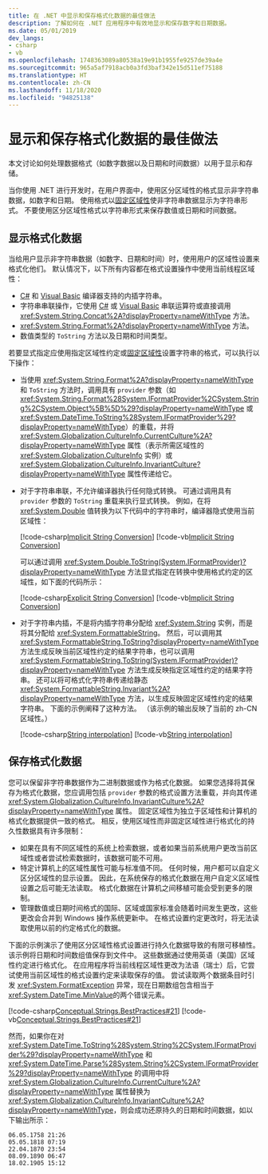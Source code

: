 ```yaml
---
title: 在 .NET 中显示和保存格式化数据的最佳做法
description: 了解如何在 .NET 应用程序中有效地显示和保存数字和日期数据。
ms.date: 05/01/2019
dev_langs:
- csharp
- vb
ms.openlocfilehash: 1748363089a80538a19e91b1955fe9257de39a4e
ms.sourcegitcommit: 965a5af7918acb0a3fd3baf342e15d511ef75188
ms.translationtype: HT
ms.contentlocale: zh-CN
ms.lasthandoff: 11/18/2020
ms.locfileid: "94825138"
---
```

# <a name="best-practices-for-displaying-and-persisting-formatted-data"></a>显示和保存格式化数据的最佳做法

本文讨论如何处理数据格式（如数字数据以及日期和时间数据）以用于显示和存储。

当你使用 .NET 进行开发时，在用户界面中，使用区分区域性的格式显示非字符串数据，如数字和日期。 使用格式以[固定区域性](xref:System.Globalization.CultureInfo.InvariantCulture)使非字符串数据显示为字符串形式。 不要使用区分区域性格式以字符串形式来保存数值或日期和时间数据。

## <a name="displaying-formatted-data"></a>显示格式化数据

当给用户显示非字符串数据（如数字、日期和时间）时，使用用户的区域性设置来格式化他们。 默认情况下，以下所有内容都在格式设置操作中使用当前线程区域性：

- [C#](../../csharp/language-reference/tokens/interpolated.md) 和 [Visual Basic](../../visual-basic/programming-guide/language-features/strings/interpolated-strings.md) 编译器支持的内插字符串。
- 字符串串联操作，它使用 [C#](../../csharp/language-reference/operators/addition-operator.md#string-concatenation) 或 [Visual Basic](../../visual-basic/programming-guide/language-features/operators-and-expressions/concatenation-operators.md) 串联运算符或直接调用 <xref:System.String.Concat%2A?displayProperty=nameWithType> 方法。
- <xref:System.String.Format%2A?displayProperty=nameWithType> 方法。
- 数值类型的 `ToString` 方法以及日期和时间类型。

若要显式指定应使用指定区域性约定或[固定区域性](xref:System.Globalization.CultureInfo.InvariantCulture)设置字符串的格式，可以执行以下操作：

- 当使用 <xref:System.String.Format%2A?displayProperty=nameWithType> 和 `ToString` 方法时，调用具有 `provider` 参数（如 <xref:System.String.Format%28System.IFormatProvider%2CSystem.String%2CSystem.Object%5B%5D%29?displayProperty=nameWithType> 或 <xref:System.DateTime.ToString%28System.IFormatProvider%29?displayProperty=nameWithType>）的重载，并将 <xref:System.Globalization.CultureInfo.CurrentCulture%2A?displayProperty=nameWithType> 属性（表示所需区域性的 <xref:System.Globalization.CultureInfo> 实例）或 <xref:System.Globalization.CultureInfo.InvariantCulture?displayProperty=nameWithType> 属性传递给它。

- 对于字符串串联，不允许编译器执行任何隐式转换。 可通过调用具有 `provider` 参数的 `ToString` 重载来执行显式转换。 例如，在将 <xref:System.Double> 值转换为以下代码中的字符串时，编译器隐式使用当前区域性：

  [!code-csharp[Implicit String Conversion](./snippets/best-practices-strings/csharp/tostring/Program.cs#1)]
  [!code-vb[Implicit String Conversion](./snippets/best-practices-strings/vb/tostring/Program.vb#1)]

  可以通过调用 <xref:System.Double.ToString(System.IFormatProvider)?displayProperty=nameWithType> 方法显式指定在转换中使用格式约定的区域性，如下面的代码所示：

  [!code-csharp[Explicit String Conversion](./snippets/best-practices-strings/csharp/tostring/Program.cs#2)]
  [!code-vb[Implicit String Conversion](./snippets/best-practices-strings/vb/tostring/Program.vb#2)]

- 对于字符串内插，不是将内插字符串分配给 <xref:System.String> 实例，而是将其分配给 <xref:System.FormattableString>。 然后，可以调用其 <xref:System.FormattableString.ToString?displayProperty=nameWithType> 方法生成反映当前区域性约定的结果字符串，也可以调用 <xref:System.FormattableString.ToString(System.IFormatProvider)?displayProperty=nameWithType> 方法生成反映指定区域性约定的结果字符串。 还可以将可格式化字符串传递给静态 <xref:System.FormattableString.Invariant%2A?displayProperty=nameWithType> 方法，以生成反映固定区域性约定的结果字符串。 下面的示例阐释了这种方法。 （该示例的输出反映了当前的 zh-CN 区域性。）

  [!code-csharp[String interpolation](./snippets/best-practices-strings/csharp/formattable/Program.cs)]
  [!code-vb[String interpolation](./snippets/best-practices-strings/vb/formattable/Program.vb)]

## <a name="persisting-formatted-data"></a>保存格式化数据

您可以保留非字符串数据作为二进制数据或作为格式化数据。 如果您选择将其保存为格式化数据，您应调用包括 `provider` 参数的格式设置方法重载，并向其传递 <xref:System.Globalization.CultureInfo.InvariantCulture%2A?displayProperty=nameWithType> 属性。 固定区域性为独立于区域性和计算机的格式化数据提供一致的格式。 相反，使用区域性而非固定区域性进行格式化的持久性数据具有许多限制：

- 如果在具有不同区域性的系统上检索数据，或者如果当前系统用户更改当前区域性或者尝试检索数据时，该数据可能不可用。
- 特定计算机上的区域性属性可能与标准值不同。 任何时候，用户都可以自定义区分区域性的显示设置。 因此，在系统保存的格式化数据在用户自定义区域性设置之后可能无法读取。 格式化数据在计算机之间移植可能会受到更多的限制。
- 管理数值或日期时间格式的国际、区域或国家标准会随着时间发生更改，这些更改会合并到 Windows 操作系统更新中。 在格式设置约定更改时，将无法读取使用以前的约定格式化的数据。

下面的示例演示了使用区分区域性格式设置进行持久化数据导致的有限可移植性。 该示例将日期和时间数组值保存到文件中。 这些数据通过使用英语（美国）区域性约定进行格式化。 在应用程序将当前线程区域性更改为法语（瑞士）后，它尝试使用当前区域性的格式设置约定来读取保存的值。 尝试读取两个数据条目时引发 <xref:System.FormatException> 异常，现在日期数组包含相当于 <xref:System.DateTime.MinValue>的两个错误元素。

[!code-csharp[Conceptual.Strings.BestPractices#21](~/samples/snippets/csharp/VS_Snippets_CLR/conceptual.strings.bestpractices/cs/persistence.cs#21)]
[!code-vb[Conceptual.Strings.BestPractices#21](~/samples/snippets/visualbasic/VS_Snippets_CLR/conceptual.strings.bestpractices/vb/persistence.vb#21)]

然而，如果你在对 <xref:System.DateTime.ToString%28System.String%2CSystem.IFormatProvider%29?displayProperty=nameWithType> 和 <xref:System.DateTime.Parse%28System.String%2CSystem.IFormatProvider%29?displayProperty=nameWithType> 的调用中将 <xref:System.Globalization.CultureInfo.CurrentCulture%2A?displayProperty=nameWithType> 属性替换为 <xref:System.Globalization.CultureInfo.InvariantCulture%2A?displayProperty=nameWithType>，则会成功还原持久的日期和时间数据，如以下输出所示：

```console
06.05.1758 21:26
05.05.1818 07:19
22.04.1870 23:54
08.09.1890 06:47
18.02.1905 15:12
```

